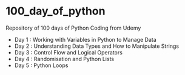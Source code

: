 # 100_day_of_python
Repository of 100 days of Python Coding from Udemy

* Day 1 : Working with Variables in Python to Manage Data
* Day 2 : Understanding Data Types and How to Manipulate Strings
* Day 3 : Control Flow and Logical Operators
* Day 4 : Randomisation and Python Lists
* Day 5 : Python Loops
